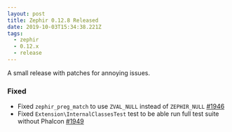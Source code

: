 ```yaml
---
layout: post
title: Zephir 0.12.8 Released
date: 2019-10-03T15:34:38.221Z
tags:
  - zephir
  - 0.12.x
  - release
---
```


A small release with patches for annoying issues.

### Fixed
- Fixed `zephir_preg_match` to use `ZVAL_NULL` instead of `ZEPHIR_NULL`
  [#1946](https://github.com/phalcon/zephir/issues/1946)
- Fixed `Extension\InternalClassesTest` test to be able run full test suite
  without Phalcon [#1949](https://github.com/phalcon/zephir/issues/1949)
